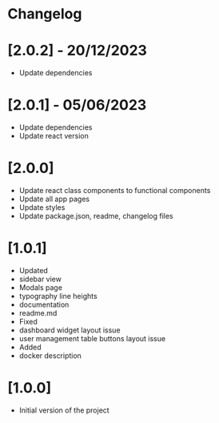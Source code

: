 # Changelog

# [2.0.2] - 20/12/2023

- Update dependencies

# [2.0.1] - 05/06/2023

- Update dependencies
- Update react version

# [2.0.0] 

- Update react class components to functional components
- Update all app pages
- Update styles
- Update package.json, readme, changelog files

# [1.0.1]

- Updated
 - sidebar view
 - Modals page
 - typography line heights 
 - documentation 
 - readme.md
- Fixed
 - dashboard widget layout issue
 - user management table buttons layout issue
- Added
 - docker description

# [1.0.0]

- Initial version of the project
